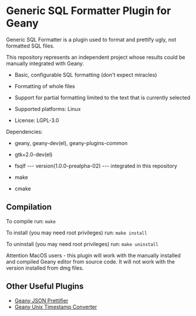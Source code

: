 Generic SQL Formatter Plugin for Geany
======================================

Generic SQL Formatter is a plugin used to format and prettify ugly,
not formatted SQL files.

This repository represents an independent project whose results could
be manually integrated with Geany.

* Basic, configurable SQL formatting (don't expect miracles)
* Formatting of whole files
* Support for partial formatting limited to the text that is currently
selected

* Supported platforms: Linux
* License: LGPL-3.0

Dependencies:

* geany, geany-dev(el), geany-plugins-common
* gtk+2.0-dev(el)
* fsqlf --- version(1.0.0-prealpha-02) --- integrated in this repository

* make
* cmake

Compilation
-----------

To compile run: `make`

To install (you may need root privileges) run: `make install`

To uninstall (you may need root privileges) run: `make uninstall`

Attention MacOS users - this plugin will work with the manually
installed and compiled Geany editor from source code. It will not work
with the version installed from dmg files.

Other Useful Plugins
--------------------
* [Geany JSON Prettifier](https://github.com/zhgzhg/Geany-JSON-Prettifier)
* [Geany Unix Timestamp Converter](https://github.com/zhgzhg/Geany-Unix-Timestamp-Converter)
